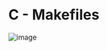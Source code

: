 # C - Makefiles

![image](https://github.com/RichardMiruka/alx-low_level_programming/assets/105627752/1ee77897-9569-4980-80d7-15e8a3072b7a)

